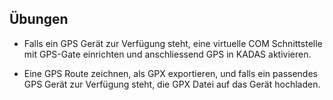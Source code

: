 ## Übungen

-   Falls ein GPS Gerät zur Verfügung steht, eine virtuelle COM Schnittstelle mit GPS-Gate einrichten und anschliessend GPS in KADAS aktivieren.

-   Eine GPS Route zeichnen, als GPX exportieren, und falls ein passendes GPS Gerät zur Verfügung steht, die GPX Datei auf das Gerät hochladen.
